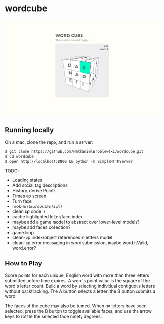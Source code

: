 wordcube
===

![Screenshot](https://raw.githubusercontent.com/NathanielWroblewski/wordcube/master/public/images/screenshot.png)

Running locally
---

On a mac, clone the repo, and run a server:

```
$ git clone https://github.com/NathanielWroblewski/wordcube.git
$ cd wordcube
$ open http://localhost:8000 && python -m SimpleHTTPServer
```

TODO:
  - Loading states
  - Add social tag descriptions
  - History, derive Points
  - Times up screen
  - Turn face
  - mobile (tap/double tap?)
  - clean up code :/
  - cache highlighted letter/face index
  - maybe add a game model to abstract over lower-level models?
  - maybe add faces collection?
  - game.loop
  - clean-up index/object references in letters model
  - clean-up error messaging in word submission, maybe word.isValid, word.error?

How to Play
---

Score points for each unique, English word with more than three letters submitted
before time expires.  A word's point value is the square of the word's letter
count. Build a word by selecting individual contiguous letters without
backtracking.  The A button selects a letter; the B button submits a word.

The faces of the cube may also be turned.  When no letters have been selected,
press the B button to toggle available faces, and use the arrow keys to rotate
the selected face ninety degrees.
